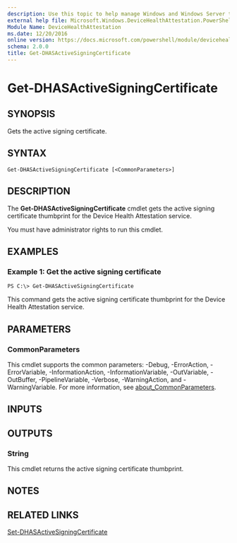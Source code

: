 ```yaml
---
description: Use this topic to help manage Windows and Windows Server technologies with Windows PowerShell.
external help file: Microsoft.Windows.DeviceHealthAttestation.PowerShell.dll-Help.xml
Module Name: DeviceHealthAttestation
ms.date: 12/20/2016
online version: https://docs.microsoft.com/powershell/module/devicehealthattestation/get-dhasactivesigningcertificate?view=windowsserver2019-ps&wt.mc_id=ps-gethelp
schema: 2.0.0
title: Get-DHASActiveSigningCertificate
---
```


# Get-DHASActiveSigningCertificate

## SYNOPSIS
Gets the active signing certificate.

## SYNTAX

```
Get-DHASActiveSigningCertificate [<CommonParameters>]
```

## DESCRIPTION
The **Get-DHASActiveSigningCertificate** cmdlet gets the active signing certificate thumbprint for the Device Health Attestation service.

You must have administrator rights to run this cmdlet.

## EXAMPLES

### Example 1: Get the active signing certificate
```
PS C:\> Get-DHASActiveSigningCertificate
```

This command gets the active signing certificate thumbprint for the Device Health Attestation service.

## PARAMETERS

### CommonParameters
This cmdlet supports the common parameters: -Debug, -ErrorAction, -ErrorVariable, -InformationAction, -InformationVariable, -OutVariable, -OutBuffer, -PipelineVariable, -Verbose, -WarningAction, and -WarningVariable. For more information, see [about_CommonParameters](https://go.microsoft.com/fwlink/?LinkID=113216).

## INPUTS

## OUTPUTS

### String
This cmdlet returns the active signing certificate thumbprint.

## NOTES

## RELATED LINKS

[Set-DHASActiveSigningCertificate](./Set-DHASActiveSigningCertificate.md)

